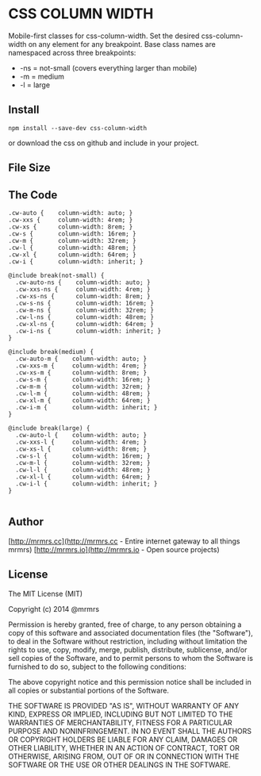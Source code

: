 # CSS COLUMN WIDTH

  Mobile-first classes for css-column-width.
  Set the desired css-column-width on any element for any breakpoint.
  Base class names are namespaced across three breakpoints:

*  -ns = not-small (covers everything larger than mobile)
*  -m  = medium
*  -l  = large

## Install
```
npm install --save-dev css-column-width
```
or download the css on github and include in your project.

## File Size


## The Code
```
.cw-auto {    column-width: auto; }
.cw-xxs {     column-width: 4rem; }
.cw-xs {      column-width: 8rem; }
.cw-s {       column-width: 16rem; }
.cw-m {       column-width: 32rem; }
.cw-l {       column-width: 48rem; }
.cw-xl {      column-width: 64rem; }
.cw-i {       column-width: inherit; }

@include break(not-small) {
  .cw-auto-ns {    column-width: auto; }
  .cw-xxs-ns {     column-width: 4rem; }
  .cw-xs-ns {      column-width: 8rem; }
  .cw-s-ns {       column-width: 16rem; }
  .cw-m-ns {       column-width: 32rem; }
  .cw-l-ns {       column-width: 48rem; }
  .cw-xl-ns {      column-width: 64rem; }
  .cw-i-ns {       column-width: inherit; }
}

@include break(medium) {
  .cw-auto-m {    column-width: auto; }
  .cw-xxs-m {     column-width: 4rem; }
  .cw-xs-m {      column-width: 8rem; }
  .cw-s-m {       column-width: 16rem; }
  .cw-m-m {       column-width: 32rem; }
  .cw-l-m {       column-width: 48rem; }
  .cw-xl-m {      column-width: 64rem; }
  .cw-i-m {       column-width: inherit; }
}

@include break(large) {
  .cw-auto-l {    column-width: auto; }
  .cw-xxs-l {     column-width: 4rem; }
  .cw-xs-l {      column-width: 8rem; }
  .cw-s-l {       column-width: 16rem; }
  .cw-m-l {       column-width: 32rem; }
  .cw-l-l {       column-width: 48rem; }
  .cw-xl-l {      column-width: 64rem; }
  .cw-i-l {       column-width: inherit; }
}


```

## Author

[http://mrmrs.cc](http://mrmrs.cc - Entire internet gateway to all things mrmrs)
[http://mrmrs.io](http://mrmrs.io - Open source projects)

## License

The MIT License (MIT)

Copyright (c) 2014 @mrmrs

Permission is hereby granted, free of charge, to any person obtaining a copy
of this software and associated documentation files (the "Software"), to deal
in the Software without restriction, including without limitation the rights
to use, copy, modify, merge, publish, distribute, sublicense, and/or sell
copies of the Software, and to permit persons to whom the Software is
furnished to do so, subject to the following conditions:

The above copyright notice and this permission notice shall be included in
all copies or substantial portions of the Software.

THE SOFTWARE IS PROVIDED "AS IS", WITHOUT WARRANTY OF ANY KIND, EXPRESS OR
IMPLIED, INCLUDING BUT NOT LIMITED TO THE WARRANTIES OF MERCHANTABILITY,
FITNESS FOR A PARTICULAR PURPOSE AND NONINFRINGEMENT. IN NO EVENT SHALL THE
AUTHORS OR COPYRIGHT HOLDERS BE LIABLE FOR ANY CLAIM, DAMAGES OR OTHER
LIABILITY, WHETHER IN AN ACTION OF CONTRACT, TORT OR OTHERWISE, ARISING FROM,
OUT OF OR IN CONNECTION WITH THE SOFTWARE OR THE USE OR OTHER DEALINGS IN
THE SOFTWARE.

